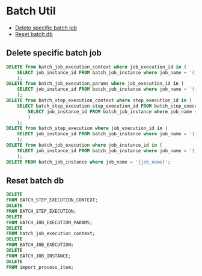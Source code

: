 # Batch Util

<!-- toc -->

- [Delete specific batch job](#delete-specific-batch-job)
- [Reset batch db](#reset-batch-db)

<!-- tocstop -->

## Delete specific batch job

```sql
DELETE from batch_job_execution_context where job_execution_id in (
    SELECT job_instance_id FROM batch_job_instance where job_name = '{job_name}'
    );
DELETE from batch_job_execution_params where job_execution_id in (
    SELECT job_instance_id FROM batch_job_instance where job_name = '{job_name}'
    );
DELETE from batch_step_execution_context where step_execution_id in (
    SELECT batch_step_execution.step_execution_id FROM batch_step_execution where job_execution_id in (
        SELECT job_instance_id FROM batch_job_instance where job_name = '{job_name}'
        )
    );
DELETE from batch_step_execution where job_execution_id in (
    SELECT job_instance_id FROM batch_job_instance where job_name = '{job_name}'
    );
DELETE from batch_job_execution where job_instance_id in (
    SELECT job_instance_id FROM batch_job_instance where job_name = '{job_name}'
    );
DELETE FROM batch_job_instance where job_name = '{job_name}';

```

## Reset batch db

```sql
DELETE
FROM BATCH_STEP_EXECUTION_CONTEXT;
DELETE
FROM BATCH_STEP_EXECUTION;
DELETE
FROM BATCH_JOB_EXECUTION_PARAMS;
DELETE
FROM batch_job_execution_context;
DELETE
FROM BATCH_JOB_EXECUTION;
DELETE
FROM BATCH_JOB_INSTANCE;
DELETE
FROM import_process_item;
```